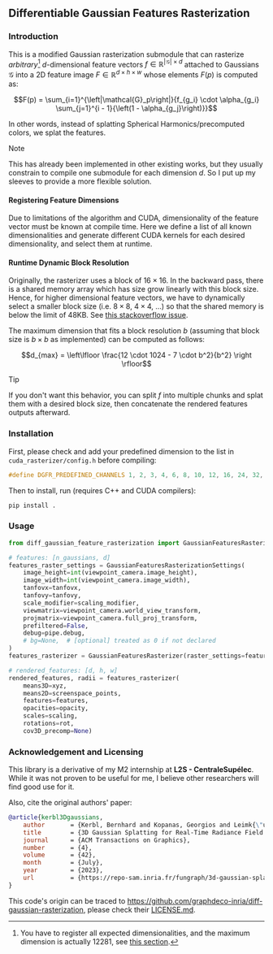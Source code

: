 Differentiable Gaussian Features Rasterization
------

### Introduction

This is a modified Gaussian rasterization submodule that can rasterize _arbitrary_[^1] $d$-dimensional feature vectors
$f\in\mathbb{R}^{\left|\mathcal{G}\right| \times d}$ attached to Gaussians $\mathcal{G}$ into a 2D feature image
$F\in\mathbb{R}^{d \times h \times w}$ whose elements $F(p)$ is computed as:

[^1]: You have to register all expected dimensionalities, and the maximum dimension is actually 12281, see [this section](#runtime-dynamic-block-resolution).

```math
F(p) = \sum_{i=1}^{\left|\mathcal{G}_p\right|}{f_{g_i} \cdot \alpha_{g_i} \sum_{j=1}^{i - 1}{\left(1 - \alpha_{g_j}\right)}}
```

In other words, instead of splatting Spherical Harmonics/precomputed colors, we splat the features.

> [!NOTE]
> This has already been implemented in other existing works, but they usually constrain to compile one submodule
> for each dimension $d$. So I put up my sleeves to provide a more flexible solution.

#### Registering Feature Dimensions

Due to limitations of the algorithm and CUDA, dimensionality of the feature vector must be known at compile time.
Here we define a list of all known dimensionalities and generate different CUDA kernels for each desired dimensionality,
and select them at runtime.

#### Runtime Dynamic Block Resolution

Originally, the rasterizer uses a block of $16 \times 16$.
In the backward pass, there is a shared memory array which has size grow linearly with this block size.
Hence, for higher dimensional feature vectors, we have to dynamically select a smaller block size
(i.e. $8 \times 8$, $4 \times 4$, ...) so that the shared memory is below the limit of 48KB.
See [this stackoverflow issue](https://stackoverflow.com/questions/23648525/cuda-ptxas-error-function-uses-too-much-shared-data).

The maximum dimension that fits a block resolution $b$ (assuming that block size is $b \times b$ as implemented)
can be computed as follows:

```math
d_{max} = \left\lfloor \frac{12 \cdot 1024 - 7 \cdot b^2}{b^2} \right \rfloor
```

> [!TIP]
> If you don't want this behavior, you can split $f$ into multiple chunks and splat them
> with a desired block size, then concatenate the rendered features outputs afterward.

### Installation

First, please check and add your predefined dimension to the list in `cuda_rasterizer/config.h` before compiling:

```C++
#define DGFR_PREDEFINED_CHANNELS 1, 2, 3, 4, 6, 8, 10, 12, 16, 24, 32, 48, 50, 64, 100, 128, 256, 512, 1024, 2048
```

Then to install, run (requires C++ and CUDA compilers):

```cmd
pip install .
```

### Usage

```python
from diff_gaussian_feature_rasterization import GaussianFeaturesRasterizationSettings, GaussianFeaturesRasterizer

# features: [n_gaussians, d]
features_raster_settings = GaussianFeaturesRasterizationSettings(
    image_height=int(viewpoint_camera.image_height),
    image_width=int(viewpoint_camera.image_width),
    tanfovx=tanfovx,
    tanfovy=tanfovy,
    scale_modifier=scaling_modifier,
    viewmatrix=viewpoint_camera.world_view_transform,
    projmatrix=viewpoint_camera.full_proj_transform,
    prefiltered=False,
    debug=pipe.debug,
    # bg=None,  # [optional] treated as 0 if not declared
)
features_rasterizer = GaussianFeaturesRasterizer(raster_settings=features_raster_settings)

# rendered_features: [d, h, w]
rendered_features, radii = features_rasterizer(
    means3D=xyz,
    means2D=screenspace_points,
    features=features,
    opacities=opacity,
    scales=scaling,
    rotations=rot,
    cov3D_precomp=None)
```

### Acknowledgement and Licensing

This library is a derivative of my M2 internship at **L2S - CentraleSupélec**.
While it was not proven to be useful for me, I believe other researchers will find good use for it.

Also, cite the original authors' paper:

```bibtex
@article{kerbl3Dgaussians,
    author       = {Kerbl, Bernhard and Kopanas, Georgios and Leimk{\"u}hler, Thomas and Drettakis, George},
    title        = {3D Gaussian Splatting for Real-Time Radiance Field Rendering},
    journal      = {ACM Transactions on Graphics},
    number       = {4},
    volume       = {42},
    month        = {July},
    year         = {2023},
    url          = {https://repo-sam.inria.fr/fungraph/3d-gaussian-splatting/}
}
```

This code's origin can be traced to https://github.com/graphdeco-inria/diff-gaussian-rasterization,
please check their [LICENSE.md](https://github.com/graphdeco-inria/diff-gaussian-rasterization/blob/main/LICENSE.md).
